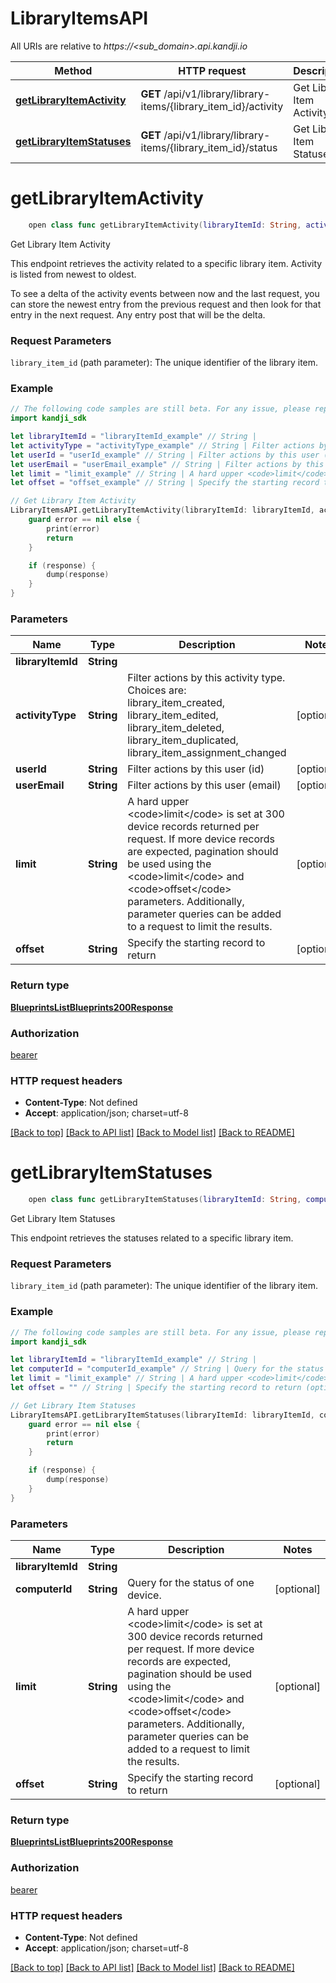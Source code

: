 # LibraryItemsAPI

All URIs are relative to *https://<sub_domain>.api.kandji.io*

Method | HTTP request | Description
------------- | ------------- | -------------
[**getLibraryItemActivity**](LibraryItemsAPI.md#getlibraryitemactivity) | **GET** /api/v1/library/library-items/{library_item_id}/activity | Get Library Item Activity
[**getLibraryItemStatuses**](LibraryItemsAPI.md#getlibraryitemstatuses) | **GET** /api/v1/library/library-items/{library_item_id}/status | Get Library Item Statuses


# **getLibraryItemActivity**
```swift
    open class func getLibraryItemActivity(libraryItemId: String, activityType: String? = nil, userId: String? = nil, userEmail: String? = nil, limit: String? = nil, offset: String? = nil, completion: @escaping (_ data: BlueprintsListBlueprints200Response?, _ error: Error?) -> Void)
```

Get Library Item Activity

<p>This endpoint retrieves the activity related to a specific library item. Activity is listed from newest to oldest.</p> <p>To see a delta of the activity events between now and the last request, you can store the newest entry from the previous request and then look for that entry in the next request. Any entry post that will be the delta.</p> <h3 id=&quot;request-parameters&quot;>Request Parameters</h3> <p><code>library_item_id</code> (path parameter): The unique identifier of the library item.</p>

### Example
```swift
// The following code samples are still beta. For any issue, please report via http://github.com/OpenAPITools/openapi-generator/issues/new
import kandji_sdk

let libraryItemId = "libraryItemId_example" // String | 
let activityType = "activityType_example" // String | Filter actions by this activity type. Choices are: library_item_created, library_item_edited, library_item_deleted, library_item_duplicated, library_item_assignment_changed (optional)
let userId = "userId_example" // String | Filter actions by this user (id) (optional)
let userEmail = "userEmail_example" // String | Filter actions by this user (email) (optional)
let limit = "limit_example" // String | A hard upper <code>limit</code> is set at 300 device records returned per request. If more device records are expected, pagination should be used using the <code>limit</code> and <code>offset</code> parameters. Additionally, parameter queries can be added to a request to limit the results. (optional)
let offset = "offset_example" // String | Specify the starting record to return (optional)

// Get Library Item Activity
LibraryItemsAPI.getLibraryItemActivity(libraryItemId: libraryItemId, activityType: activityType, userId: userId, userEmail: userEmail, limit: limit, offset: offset) { (response, error) in
    guard error == nil else {
        print(error)
        return
    }

    if (response) {
        dump(response)
    }
}
```

### Parameters

Name | Type | Description  | Notes
------------- | ------------- | ------------- | -------------
 **libraryItemId** | **String** |  | 
 **activityType** | **String** | Filter actions by this activity type. Choices are: library_item_created, library_item_edited, library_item_deleted, library_item_duplicated, library_item_assignment_changed | [optional] 
 **userId** | **String** | Filter actions by this user (id) | [optional] 
 **userEmail** | **String** | Filter actions by this user (email) | [optional] 
 **limit** | **String** | A hard upper &lt;code&gt;limit&lt;/code&gt; is set at 300 device records returned per request. If more device records are expected, pagination should be used using the &lt;code&gt;limit&lt;/code&gt; and &lt;code&gt;offset&lt;/code&gt; parameters. Additionally, parameter queries can be added to a request to limit the results. | [optional] 
 **offset** | **String** | Specify the starting record to return | [optional] 

### Return type

[**BlueprintsListBlueprints200Response**](BlueprintsListBlueprints200Response.md)

### Authorization

[bearer](../README.md#bearer)

### HTTP request headers

 - **Content-Type**: Not defined
 - **Accept**: application/json; charset=utf-8

[[Back to top]](#) [[Back to API list]](../README.md#documentation-for-api-endpoints) [[Back to Model list]](../README.md#documentation-for-models) [[Back to README]](../README.md)

# **getLibraryItemStatuses**
```swift
    open class func getLibraryItemStatuses(libraryItemId: String, computerId: String? = nil, limit: String? = nil, offset: String? = nil, completion: @escaping (_ data: BlueprintsListBlueprints200Response?, _ error: Error?) -> Void)
```

Get Library Item Statuses

<p>This endpoint retrieves the statuses related to a specific library item.</p> <h3 id=&quot;request-parameters&quot;>Request Parameters</h3> <p><code>library_item_id</code> (path parameter): The unique identifier of the library item.</p>

### Example
```swift
// The following code samples are still beta. For any issue, please report via http://github.com/OpenAPITools/openapi-generator/issues/new
import kandji_sdk

let libraryItemId = "libraryItemId_example" // String | 
let computerId = "computerId_example" // String | Query for the status of one device. (optional)
let limit = "limit_example" // String | A hard upper <code>limit</code> is set at 300 device records returned per request. If more device records are expected, pagination should be used using the <code>limit</code> and <code>offset</code> parameters. Additionally, parameter queries can be added to a request to limit the results. (optional)
let offset = "" // String | Specify the starting record to return (optional)

// Get Library Item Statuses
LibraryItemsAPI.getLibraryItemStatuses(libraryItemId: libraryItemId, computerId: computerId, limit: limit, offset: offset) { (response, error) in
    guard error == nil else {
        print(error)
        return
    }

    if (response) {
        dump(response)
    }
}
```

### Parameters

Name | Type | Description  | Notes
------------- | ------------- | ------------- | -------------
 **libraryItemId** | **String** |  | 
 **computerId** | **String** | Query for the status of one device. | [optional] 
 **limit** | **String** | A hard upper &lt;code&gt;limit&lt;/code&gt; is set at 300 device records returned per request. If more device records are expected, pagination should be used using the &lt;code&gt;limit&lt;/code&gt; and &lt;code&gt;offset&lt;/code&gt; parameters. Additionally, parameter queries can be added to a request to limit the results. | [optional] 
 **offset** | **String** | Specify the starting record to return | [optional] 

### Return type

[**BlueprintsListBlueprints200Response**](BlueprintsListBlueprints200Response.md)

### Authorization

[bearer](../README.md#bearer)

### HTTP request headers

 - **Content-Type**: Not defined
 - **Accept**: application/json; charset=utf-8

[[Back to top]](#) [[Back to API list]](../README.md#documentation-for-api-endpoints) [[Back to Model list]](../README.md#documentation-for-models) [[Back to README]](../README.md)

